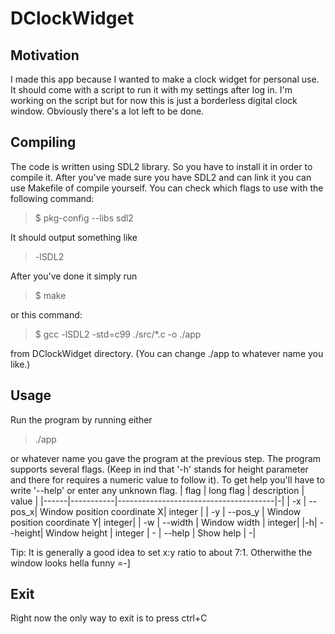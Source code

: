 # DClockWidget
## Motivation

I made this app because I wanted to make a clock widget for personal use. It should come with a script to run it with my settings after log in. I'm working on the script but for now this is just a borderless digital clock window. Obviously there's a lot left to be done.

## Compiling
The code is written using SDL2 library. So you have to install it in order to compile it. After you've made sure you have SDL2 and can link it you can use Makefile of compile yourself. You can check which flags to use  with the following command:
>$ pkg-config --libs sdl2 

It should output something like 
> -lSDL2

After you've done it simply run
> $ make

or this command:
> $ gcc -lSDL2 -std=c99 ./src/*.c -o ./app

from DClockWidget directory. (You can change ./app to whatever name you like.)

## Usage
Run the program by running either
> ./app

or whatever name you gave the program at the previous step.
The program supports several flags. (Keep in ind that '-h' stands for height parameter and there for requires a numeric value to follow it). To get help you'll have to write '-\-help' or enter any unknown flag. 
| flag | long flag | description | value |
|------|-----------|---------------------------------------|-|
| -x | -\-pos_x| Window position coordinate X| integer |
| -y | -\-pos_y | Window position coordinate Y| integer|
| -w | -\-width | Window width | integer|
|-h| -\-height| Window height | integer
| \- | \-\-help | Show help | \-|


Tip: It is generally a good idea to set x:y ratio to about 7:1. Otherwithe the window looks hella funny =-]

## Exit

Right now the only way to exit is to press ctrl+C
